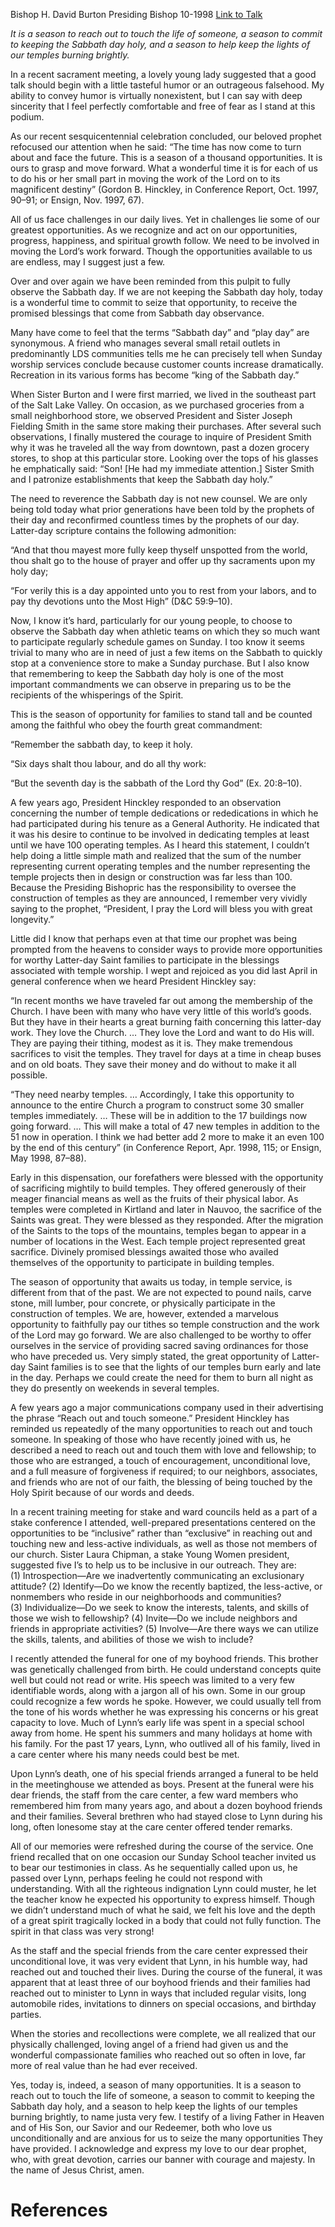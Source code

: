 Bishop H. David Burton
Presiding Bishop
10-1998
[Link to Talk](https://www.churchofjesuschrist.org/study/general-conference/1998/10/a-season-of-opportunity?lang=eng)

_It is a season to reach out to touch the life of someone, a season to commit to keeping the Sabbath day holy, and a season to help keep the lights of our temples burning brightly._

In a recent sacrament meeting, a lovely young lady suggested that a good talk should begin with a little tasteful humor or an outrageous falsehood. My ability to convey humor is virtually nonexistent, but I can say with deep sincerity that I feel perfectly comfortable and free of fear as I stand at this podium.

As our recent sesquicentennial celebration concluded, our beloved prophet refocused our attention when he said: “The time has now come to turn about and face the future. This is a season of a thousand opportunities. It is ours to grasp and move forward. What a wonderful time it is for each of us to do his or her small part in moving the work of the Lord on to its magnificent destiny” (Gordon B. Hinckley, in Conference Report, Oct. 1997, 90–91; or Ensign, Nov. 1997, 67).

All of us face challenges in our daily lives. Yet in challenges lie some of our greatest opportunities. As we recognize and act on our opportunities, progress, happiness, and spiritual growth follow. We need to be involved in moving the Lord’s work forward. Though the opportunities available to us are endless, may I suggest just a few.

Over and over again we have been reminded from this pulpit to fully observe the Sabbath day. If we are not keeping the Sabbath day holy, today is a wonderful time to commit to seize that opportunity, to receive the promised blessings that come from Sabbath day observance.

Many have come to feel that the terms “Sabbath day” and “play day” are synonymous. A friend who manages several small retail outlets in predominantly LDS communities tells me he can precisely tell when Sunday worship services conclude because customer counts increase dramatically. Recreation in its various forms has become “king of the Sabbath day.”

When Sister Burton and I were first married, we lived in the southeast part of the Salt Lake Valley. On occasion, as we purchased groceries from a small neighborhood store, we observed President and Sister Joseph Fielding Smith in the same store making their purchases. After several such observations, I finally mustered the courage to inquire of President Smith why it was he traveled all the way from downtown, past a dozen grocery stores, to shop at this particular store. Looking over the tops of his glasses he emphatically said: “Son! [He had my immediate attention.] Sister Smith and I patronize establishments that keep the Sabbath day holy.”

The need to reverence the Sabbath day is not new counsel. We are only being told today what prior generations have been told by the prophets of their day and reconfirmed countless times by the prophets of our day. Latter-day scripture contains the following admonition:

“And that thou mayest more fully keep thyself unspotted from the world, thou shalt go to the house of prayer and offer up thy sacraments upon my holy day;

“For verily this is a day appointed unto you to rest from your labors, and to pay thy devotions unto the Most High” (D&C 59:9–10).

Now, I know it’s hard, particularly for our young people, to choose to observe the Sabbath day when athletic teams on which they so much want to participate regularly schedule games on Sunday. I too know it seems trivial to many who are in need of just a few items on the Sabbath to quickly stop at a convenience store to make a Sunday purchase. But I also know that remembering to keep the Sabbath day holy is one of the most important commandments we can observe in preparing us to be the recipients of the whisperings of the Spirit.

This is the season of opportunity for families to stand tall and be counted among the faithful who obey the fourth great commandment:

“Remember the sabbath day, to keep it holy.

“Six days shalt thou labour, and do all thy work:

“But the seventh day is the sabbath of the Lord thy God” (Ex. 20:8–10).

A few years ago, President Hinckley responded to an observation concerning the number of temple dedications or rededications in which he had participated during his tenure as a General Authority. He indicated that it was his desire to continue to be involved in dedicating temples at least until we have 100 operating temples. As I heard this statement, I couldn’t help doing a little simple math and realized that the sum of the number representing current operating temples and the number representing the temple projects then in design or construction was far less than 100. Because the Presiding Bishopric has the responsibility to oversee the construction of temples as they are announced, I remember very vividly saying to the prophet, “President, I pray the Lord will bless you with great longevity.”

Little did I know that perhaps even at that time our prophet was being prompted from the heavens to consider ways to provide more opportunities for worthy Latter-day Saint families to participate in the blessings associated with temple worship. I wept and rejoiced as you did last April in general conference when we heard President Hinckley say:

“In recent months we have traveled far out among the membership of the Church. I have been with many who have very little of this world’s goods. But they have in their hearts a great burning faith concerning this latter-day work. They love the Church. … They love the Lord and want to do His will. They are paying their tithing, modest as it is. They make tremendous sacrifices to visit the temples. They travel for days at a time in cheap buses and on old boats. They save their money and do without to make it all possible.

“They need nearby temples. … Accordingly, I take this opportunity to announce to the entire Church a program to construct some 30 smaller temples immediately. … These will be in addition to the 17 buildings now going forward. … This will make a total of 47 new temples in addition to the 51 now in operation. I think we had better add 2 more to make it an even 100 by the end of this century” (in Conference Report, Apr. 1998, 115; or Ensign, May 1998, 87–88).

Early in this dispensation, our forefathers were blessed with the opportunity of sacrificing mightily to build temples. They offered generously of their meager financial means as well as the fruits of their physical labor. As temples were completed in Kirtland and later in Nauvoo, the sacrifice of the Saints was great. They were blessed as they responded. After the migration of the Saints to the tops of the mountains, temples began to appear in a number of locations in the West. Each temple project represented great sacrifice. Divinely promised blessings awaited those who availed themselves of the opportunity to participate in building temples.

The season of opportunity that awaits us today, in temple service, is different from that of the past. We are not expected to pound nails, carve stone, mill lumber, pour concrete, or physically participate in the construction of temples. We are, however, extended a marvelous opportunity to faithfully pay our tithes so temple construction and the work of the Lord may go forward. We are also challenged to be worthy to offer ourselves in the service of providing sacred saving ordinances for those who have preceded us. Very simply stated, the great opportunity of Latter-day Saint families is to see that the lights of our temples burn early and late in the day. Perhaps we could create the need for them to burn all night as they do presently on weekends in several temples.

A few years ago a major communications company used in their advertising the phrase “Reach out and touch someone.” President Hinckley has reminded us repeatedly of the many opportunities to reach out and touch someone. In speaking of those who have recently joined with us, he described a need to reach out and touch them with love and fellowship; to those who are estranged, a touch of encouragement, unconditional love, and a full measure of forgiveness if required; to our neighbors, associates, and friends who are not of our faith, the blessing of being touched by the Holy Spirit because of our words and deeds.

In a recent training meeting for stake and ward councils held as a part of a stake conference I attended, well-prepared presentations centered on the opportunities to be “inclusive” rather than “exclusive” in reaching out and touching new and less-active individuals, as well as those not members of our church. Sister Laura Chipman, a stake Young Women president, suggested five I’s to help us to be inclusive in our outreach. They are: (1) Introspection—Are we inadvertently communicating an exclusionary attitude? (2) Identify—Do we know the recently baptized, the less-active, or nonmembers who reside in our neighborhoods and communities? (3) Individualize—Do we seek to know the interests, talents, and skills of those we wish to fellowship? (4) Invite—Do we include neighbors and friends in appropriate activities? (5) Involve—Are there ways we can utilize the skills, talents, and abilities of those we wish to include?

I recently attended the funeral for one of my boyhood friends. This brother was genetically challenged from birth. He could understand concepts quite well but could not read or write. His speech was limited to a very few identifiable words, along with a jargon all of his own. Some in our group could recognize a few words he spoke. However, we could usually tell from the tone of his words whether he was expressing his concerns or his great capacity to love. Much of Lynn’s early life was spent in a special school away from home. He spent his summers and many holidays at home with his family. For the past 17 years, Lynn, who outlived all of his family, lived in a care center where his many needs could best be met.

Upon Lynn’s death, one of his special friends arranged a funeral to be held in the meetinghouse we attended as boys. Present at the funeral were his dear friends, the staff from the care center, a few ward members who remembered him from many years ago, and about a dozen boyhood friends and their families. Several brethren who had stayed close to Lynn during his long, often lonesome stay at the care center offered tender remarks.

All of our memories were refreshed during the course of the service. One friend recalled that on one occasion our Sunday School teacher invited us to bear our testimonies in class. As he sequentially called upon us, he passed over Lynn, perhaps feeling he could not respond with understanding. With all the righteous indignation Lynn could muster, he let the teacher know he expected his opportunity to express himself. Though we didn’t understand much of what he said, we felt his love and the depth of a great spirit tragically locked in a body that could not fully function. The spirit in that class was very strong!

As the staff and the special friends from the care center expressed their unconditional love, it was very evident that Lynn, in his humble way, had reached out and touched their lives. During the course of the funeral, it was apparent that at least three of our boyhood friends and their families had reached out to minister to Lynn in ways that included regular visits, long automobile rides, invitations to dinners on special occasions, and birthday parties.

When the stories and recollections were complete, we all realized that our physically challenged, loving angel of a friend had given us and the wonderful compassionate families who reached out so often in love, far more of real value than he had ever received.

Yes, today is, indeed, a season of many opportunities. It is a season to reach out to touch the life of someone, a season to commit to keeping the Sabbath day holy, and a season to help keep the lights of our temples burning brightly, to name justa very few. I testify of a living Father in Heaven and of His Son, our Savior and our Redeemer, both who love us unconditionally and are anxious for us to seize the many opportunities They have provided. I acknowledge and express my love to our dear prophet, who, with great devotion, carries our banner with courage and majesty. In the name of Jesus Christ, amen.

# References
